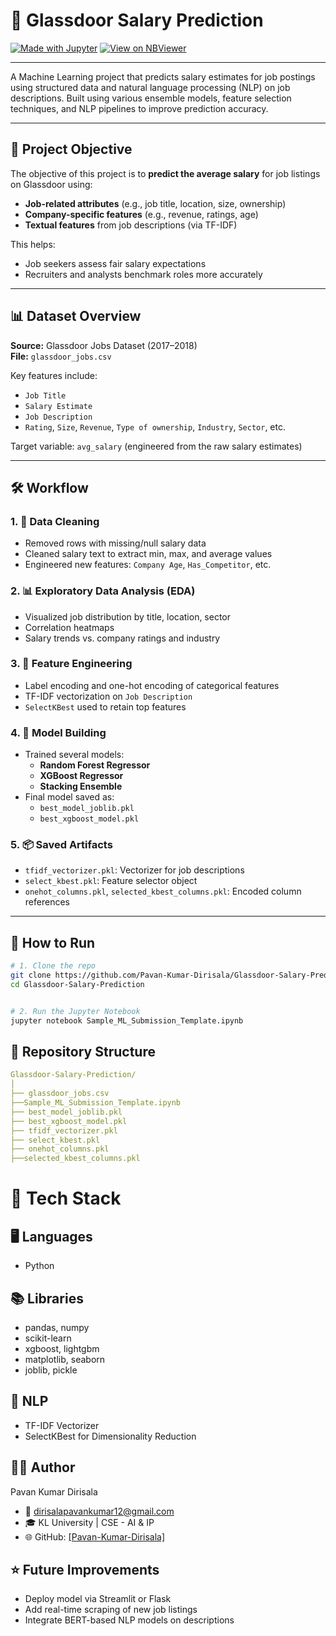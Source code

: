 # 💼 Glassdoor Salary Prediction
[![Made with Jupyter](https://img.shields.io/badge/Made%20with-Jupyter-orange)](https://jupyter.org/)
[![View on NBViewer](https://img.shields.io/badge/View%20Notebook-NBViewer-brightgreen)](https://nbviewer.org/github/yourusername/reponame/blob/main/Copy_of_Sample_ML_Submission_Template.ipynb)

---

A Machine Learning project that predicts salary estimates for job postings using structured data and natural language processing (NLP) on job descriptions. Built using various ensemble models, feature selection techniques, and NLP pipelines to improve prediction accuracy.

---

## 📌 Project Objective

The objective of this project is to **predict the average salary** for job listings on Glassdoor using:
- **Job-related attributes** (e.g., job title, location, size, ownership)
- **Company-specific features** (e.g., revenue, ratings, age)
- **Textual features** from job descriptions (via TF-IDF)

This helps:
- Job seekers assess fair salary expectations
- Recruiters and analysts benchmark roles more accurately

---

## 📊 Dataset Overview

**Source:** Glassdoor Jobs Dataset (2017–2018)  
**File:** `glassdoor_jobs.csv`

Key features include:
- `Job Title`
- `Salary Estimate`
- `Job Description`
- `Rating`, `Size`, `Revenue`, `Type of ownership`, `Industry`, `Sector`, etc.

Target variable: `avg_salary` (engineered from the raw salary estimates)

---

## 🛠️ Workflow

### 1. 🧹 Data Cleaning
- Removed rows with missing/null salary data
- Cleaned salary text to extract min, max, and average values
- Engineered new features: `Company Age`, `Has_Competitor`, etc.

### 2. 📊 Exploratory Data Analysis (EDA)
- Visualized job distribution by title, location, sector
- Correlation heatmaps
- Salary trends vs. company ratings and industry

### 3. 🧠 Feature Engineering
- Label encoding and one-hot encoding of categorical features
- TF-IDF vectorization on `Job Description`
- `SelectKBest` used to retain top features

### 4. 🧪 Model Building
- Trained several models:
  - **Random Forest Regressor**
  - **XGBoost Regressor**
  - **Stacking Ensemble**
- Final model saved as:
  - `best_model_joblib.pkl`
  - `best_xgboost_model.pkl`

### 5. 📦 Saved Artifacts
- `tfidf_vectorizer.pkl`: Vectorizer for job descriptions
- `select_kbest.pkl`: Feature selector object
- `onehot_columns.pkl`, `selected_kbest_columns.pkl`: Encoded column references

---

## 🚀 How to Run

```bash
# 1. Clone the repo
git clone https://github.com/Pavan-Kumar-Dirisala/Glassdoor-Salary-Prediction.git
cd Glassdoor-Salary-Prediction


# 2. Run the Jupyter Notebook
jupyter notebook Sample_ML_Submission_Template.ipynb
```
## 📂 Repository Structure
```yml
Glassdoor-Salary-Prediction/
│
├── glassdoor_jobs.csv
├──Sample_ML_Submission_Template.ipynb
├── best_model_joblib.pkl
├── best_xgboost_model.pkl
├── tfidf_vectorizer.pkl
├── select_kbest.pkl
├── onehot_columns.pkl
├──selected_kbest_columns.pkl
```

# 🧰 Tech Stack

## 🖥️ Languages
- Python

## 📚 Libraries
- pandas, numpy
- scikit-learn
- xgboost, lightgbm
- matplotlib, seaborn
- joblib, pickle

## 🧠 NLP
- TF-IDF Vectorizer
- SelectKBest for Dimensionality Reduction

## 🙋‍♂️ Author

Pavan Kumar Dirisala
- 📧 dirisalapavankumar12@gmail.com
- 🎓 KL University | CSE - AI & IP
- 🌐 GitHub: [[Pavan-Kumar-Dirisala]](https://github.com/Pavan-Kumar-Dirisala)

## ⭐ Future Improvements

- Deploy model via Streamlit or Flask
- Add real-time scraping of new job listings
- Integrate BERT-based NLP models on descriptions
